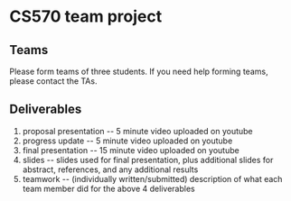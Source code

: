 # CS570 team project 

## Teams
Please form teams of three students. If you need help forming teams, please contact the TAs.

## Deliverables
1. proposal presentation -- 5 minute video uploaded on youtube
2. progress update -- 5 minute video uploaded on youtube
3. final presentation -- 15 minute video uploaded on youtube
4. slides -- slides used for final presentation, plus additional slides for abstract, references, and any additional results
5. teamwork -- (individually written/submitted) description of what each team member did for the above 4 deliverables
